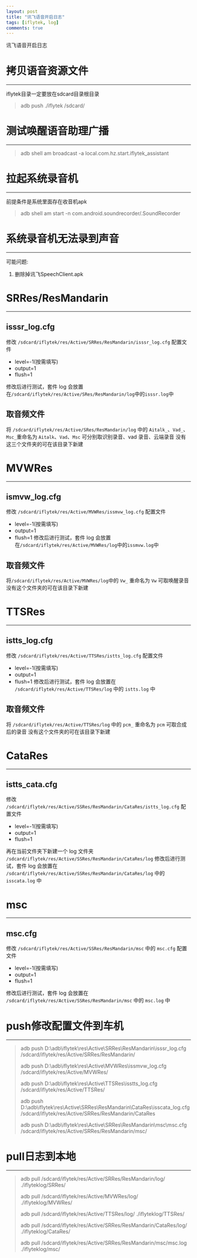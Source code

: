 ```yaml
---
layout: post
title: "讯飞语音开启日志"
tags: [iflytek, log]
comments: true
---
```


讯飞语音开启日志

# 拷贝语音资源文件
---
iflytek目录一定要放在sdcard目录根目录
> adb push ./iflytek /sdcard/

# 测试唤醒语音助理广播
---
> adb shell am broadcast -a local.com.hz.start.iflytek_assistant

# 拉起系统录音机
---
前提条件是系统里面存在收音机apk
> adb shell am start -n com.android.soundrecorder/.SoundRecorder

# 系统录音机无法录到声音
---
可能问题:
1. 删除掉讯飞SpeechClient.apk

# SRRes/ResMandarin
---
## isssr_log.cfg
修改 `/sdcard/iflytek/res/Active/SRRes/ResMandarin/isssr_log.cfg` 配置文件
* level=-1(按需填写)
* output=1
* flush=1

修改后进行测试，套件 log 会放置在`/sdcard/iflytek/res/Active/SRes/ResMandarin/log`中的`isssr.log`中

## 取音频文件
将 `/sdcard/iflytek/res/Active/SRes/ResMandarin/log` 中的 `Aitalk_`、`Vad_`、`Msc_`重命名为 `Aitalk`、`Vad`、`Msc` 可分别取识别录音、vad 录音、云端录音
没有这三个文件夹的可在该目录下新建

# MVWRes
---
## ismvw_log.cfg
修改 `/sdcard/iflytek/res/Active/MVWRes/issmvw_log.cfg` 配置文件
* level=-1(按需填写)
* output=1
* flush=1
修改后进行测试，套件 log 会放置在`/sdcard/iflytek/res/Active/MVWRes/log`中的`issmvw.log`中

## 取音频文件
将`/sdcard/iflytek/res/Active/MVWRes/log`中的 `Vw_` 重命名为 `Vw` 可取唤醒录音
没有这个文件夹的可在该目录下新建

# TTSRes
---
## istts_log.cfg
修改 `/sdcard/iflytek/res/Active/TTSRes/istts_log.cfg` 配置文件
* level=-1(按需填写)
* output=1
* flush=1
修改后进行测试，套件 log 会放置在 `/sdcard/iflytek/res/Active/TTSRes/log` 中的 `istts.log` 中

## 取音频文件
将 `/sdcard/iflytek/res/Active/TTSRes/log` 中的 `pcm_` 重命名为 `pcm` 可取合成后的录音
没有这个文件夹的可在该目录下新建

# CataRes
---
## istts_cata.cfg
修改 `/sdcard/iflytek/res/Active/SSRes/ResMandarin/CataRes/istts_log.cfg` 配置文件
* level=-1(按需填写)
* output=1
* flush=1

再在当前文件夹下新建一个 log 文件夹 `/sdcard/iflytek/res/Active/SSRes/ResMandarin/CataRes/log`
修改后进行测试，套件 log 会放置在 `/sdcard/iflytek/res/Active/SSRes/ResMandarin/CataRes/log` 中的 `isscata.log` 中

# msc
---
## msc.cfg
修改 `/sdcard/iflytek/res/Active/SSRes/ResMandarin/msc` 中的 `msc.cfg` 配置文件
* level=-1(按需填写)
* output=1
* flush=1

修改后进行测试，套件 log 会放置在 `/sdcard/iflytek/res/Active/SSRes/ResMandarin/msc` 中的 `msc.log` 中

# push修改配置文件到车机
---
> adb push D:\adb\iflytek\res\Active\SRRes\ResMandarin\isssr_log.cfg /sdcard/iflytek/res/Active/SRRes/ResMandarin/
> 
> adb push D:\adb\iflytek\res\Active\MVWRes\issmvw_log.cfg /sdcard/iflytek/res/Active/MVWRes/
> 
> adb push D:\adb\iflytek\res\Active\TTSRes\isstts_log.cfg /sdcard/iflytek/res/Active/TTSRes/
> 
> adb push D:\adb\iflytek\res\Active\SRRes\ResMandarin\CataRes\isscata_log.cfg /sdcard/iflytek/res/Active/SRRes/ResMandarin/CataRes
> 
> adb push D:\adb\iflytek\res\Active\SRRes\ResMandarin\msc\msc.cfg /sdcard/iflytek/res/Active/SRRes/ResMandarin/msc/

# pull日志到本地
---
> adb pull /sdcard/iflytek/res/Active/SRRes/ResMandarin/log/ ./iflyteklog/SRRes/
>
> adb pull /sdcard/iflytek/res/Active/MVWRes/log/ ./iflyteklog/MVWRes/
>
> adb pull /sdcard/iflytek/res/Active/TTSRes/log/ ./iflyteklog/TTSRes/
>
> adb pull /sdcard/iflytek/res/Active/SRRes/ResMandarin/CataRes/log/ ./iflyteklog/CataRes/
>
> adb pull /sdcard/iflytek/res/Active/SRRes/ResMandarin/msc/msc.log ./iflyteklog/msc/
